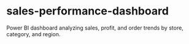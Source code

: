 # sales-performance-dashboard
Power BI dashboard analyzing sales, profit, and order trends by store, category, and region.
